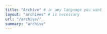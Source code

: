 ```yaml
---
title: "Archive" # in any language you want
layout: "archives" # is necessary
url: "/archive/"
summary: "archive"
---
```

